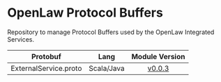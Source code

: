 # OpenLaw Protocol Buffers

Repository to manage Protocol Buffers used by the OpenLaw Integrated Services.

|       Protobuf        |    Lang    |                                             Module Version                                             |
| :-------------------: | :--------: | :----------------------------------------------------------------------------------------------------: |
| ExternalService.proto | Scala/Java | [v0.0.3](https://bintray.com/beta/#/openlawos/openlaw-external-service/openlaw-external-service/0.0.3) |
